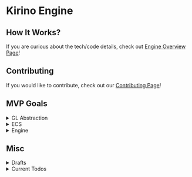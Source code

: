 # Kirino Engine

## How It Works?
If you are curious about the tech/code details, check out [Engine Overview Page](https://github.com/CleanroomMC/Cleanroom/blob/proposal/render-system/ENGINE_OVERVIEW.md)!

## Contributing
If you would like to contribute, check out our [Contributing Page](https://github.com/CleanroomMC/Cleanroom/blob/proposal/render-system/CONTRIBUTING.md)!

## MVP Goals

<details>
<summary>GL Abstraction</summary>

- GL Resource Abstraction 🚧
  - Resource manager 🚧
- Shader Abstraction 🚧
  - Only support `vert` + `frag` for now, but design with `tess`, `compute`, etc. in mind
  - Global shader registry
    - Compile and store shaders
    - Shader source hashing
  - Uniform
    - Parse uniforms from shader source
    - Uniform location and type memorization
    - UBO support
  - ShaderProgram
    - Uniform input type widening
- Buffer Abstraction 🚧
  - Generic buffer object + View ✅
  - VAO + VBO + EBO -> Mesh
  - UBO, SSBO
  - PBO pack & unpack
  - TBO
  - Upload hint + access hint
  - Persistent buffer ✅
  - Framebuffer ✅
    - Attachment ✅
    - RenderBuffer ✅
- Mesh Abstraction 🚧
  - Mesh
  - InstancedMesh
  - MultiDrawMesh
  - Vertex attribute layout ✅
- Texture Abstraction 🚧
  - Sampler
  - Generic texture object + View ✅
  - Texture 🚧
    - Texture2D (for common uses) ✅
    - Texture2DMultisample (for multisampling fbo) 🚧
    - Texture2DArray (for texture atlas)
    - ...
- Sync / Fence Abstraction
- Debug Abstraction ✅
  - KHR_debug ✅
- Material Abstraction
  - MaterialTemplate to describe layout and shaders
  - MaterialInstance to hold actual parameters

</details>

<details>
<summary>ECS</summary>

- Overall ECS structure ✅
  - CleanWorld, CleanEntity, CleanComponent, CleanSystem ✅
- Entity ✅
  - Entity manager (utilizes archetype) ✅
- Component ✅
  - Component schema ✅
  - Class scan via ClassGraph ✅
- Storage ✅
  - Archetype ✅
- Runtime 🚧
  - `SystemExeGraph` to coordinate different systems
    - Execution priority
    - Async execution & barrier
- Job ✅
  - Job is a unit of work that can be split and executed in parallel ✅

</details>

<details>
<summary>Engine</summary>

- CPU & GPU hybrid dual pipeline
- DrawCommand decorating mechanism
- RenderPass / Subpass architecture 🚧
- Built-in Multi-resolution & Super-sampling
- Immutable Pipeline State Object 🚧
- Scriptable pipeline
- ...

</details>

## Misc
<details>
<summary>Drafts</summary>

### Ideas

- Meshlet
  - Definition: a meshlet is a small subdivision of geometry used as the fundamental rendering unit
  - It enables better culling and more
  - Each ChunkComponent contains multiple meshlets
  - Each MeshletComponent stores virtual geometry data, metadata (meshlet AABB etc.)
  - Merge and simplify meshlets based on LOD (somewhat easy cuz actual vertex & index gen are on GPU-side)
  - Split custom models to meshlets too (a challenge on how to design virtual geometry)
- Virtual Geometry
  - Goal: reduce CPU–GPU bandwidth by avoiding full mesh data uploads
  - So virtual geometry are high-level metadata
  - Actual vertex & index gen are on GPU-side
  - Metadata is lightweight and hopefully it'll be easier to merge and simplify meshlets
- Probe & Surface Cache Card -> Semi-static Diffuse GI
  - Each meshlet has one or more cards that record radiance, normal, color, etc. (might need a better card allocation strategy)
  - Probes are placed in world dynamically
  - Probes sample light sources and other cards (recursive indirect lighting with temporal accumulation; i.e. not heavy)
  - As a result, lighting info is updated gradually over frames, smoothing out noise
  - Cards read lighting info from surrounding probes
  - LOD affects the number of cards per meshlet
  - The light radiance and normal are interpolated per-pixel during shading, providing a somewhat accurate lighting
- Screen-space Radiance Cache
  - Probes & cards only provide a rough & semi-static lighting, but SSRC refines result in screen-space
  - SSRC is like a ray-traced final gather

Meshing: meshlet + virtual geometry<br>
Lighting: Semi-static Diffuse GI with Temporal Accumulation + SSRC

### Follow-up Ideas

- Maintain a meshlet pool with a fixed number of free meshlets, similar to how EntityManager works
- Destroy and reallocate meshlets during Load / Unload / Modify chunk callbacks
- Each ChunkComponent contains multiple MeshletHandle (meshletID + generation; so it's easy to check if a meshlet has expired)
- Try to decouple chunks and meshlets: chunks are not the owners of meshlets but the input of our meshlet gen function
- Similarily, meshlets are not the owners of surface cards but the input of our surface card gen function
- Enforce the idea of functional programming paradigm: inputs -> outputs, separating logic from resource management
- Treat ChunkComponent as 16x16x16 sections instead of 16x16x256? be friendly to future cubic chunks

</details>

<details>
<summary>Current Todos</summary>

- ECS world system coordinator (DAG). edge -> system; node -> barrier
- Modify EntityManager - callback on flush
- MeshletManager ?

</details>
